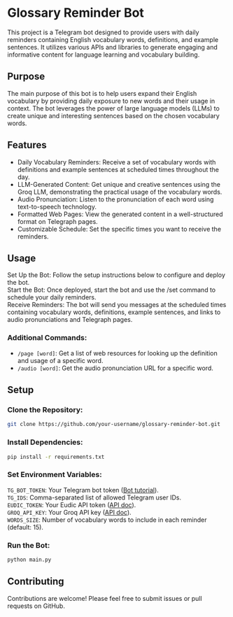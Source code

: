 # Glossary Reminder Bot

This project is a Telegram bot designed to provide users with daily reminders containing English vocabulary words,
definitions, and example sentences. It utilizes various APIs and libraries to generate engaging and informative content
for language learning and vocabulary building.

## Purpose

The main purpose of this bot is to help users expand their English vocabulary by providing daily exposure to new words
and their usage in context. The bot leverages the power of large language models (LLMs) to create unique and interesting
sentences based on the chosen vocabulary words.

## Features

- Daily Vocabulary Reminders: Receive a set of vocabulary words with definitions and example sentences at scheduled
  times throughout the day.
- LLM-Generated Content: Get unique and creative sentences using the Groq LLM, demonstrating the practical usage of the
  vocabulary words.
- Audio Pronunciation: Listen to the pronunciation of each word using text-to-speech technology.
- Formatted Web Pages: View the generated content in a well-structured format on Telegraph pages.
- Customizable Schedule: Set the specific times you want to receive the reminders.

## Usage

Set Up the Bot: Follow the setup instructions below to configure and deploy the bot.  
Start the Bot: Once deployed, start the bot and use the /set command to schedule your daily reminders.  
Receive Reminders: The bot will send you messages at the scheduled times containing vocabulary words, definitions,
example sentences, and links to audio pronunciations and Telegraph pages.

### Additional Commands:

- `/page [word]`: Get a list of web resources for looking up the definition and usage of a specific word.
- `/audio [word]`: Get the audio pronunciation URL for a specific word.

## Setup

### Clone the Repository:

```bash
git clone https://github.com/your-username/glossary-reminder-bot.git
```

### Install Dependencies:

```bash
pip install -r requirements.txt
```

### Set Environment Variables:

`TG_BOT_TOKEN`: Your Telegram bot token ([Bot tutorial](https://core.telegram.org/bots/tutorial)).  
`TG_IDS`: Comma-separated list of allowed Telegram user IDs.  
`EUDIC_TOKEN`: Your Eudic API token ([API doc](https://my.eudic.net/OpenAPI/doc_api_study)).   
`GROQ_API_KEY`: Your Groq API key ([API doc](https://console.groq.com/docs/quickstart)).  
`WORDS_SIZE`: Number of vocabulary words to include in each reminder (default: 15).

### Run the Bot:

```bash
python main.py
```

## Contributing

Contributions are welcome! Please feel free to submit issues or pull requests on GitHub.